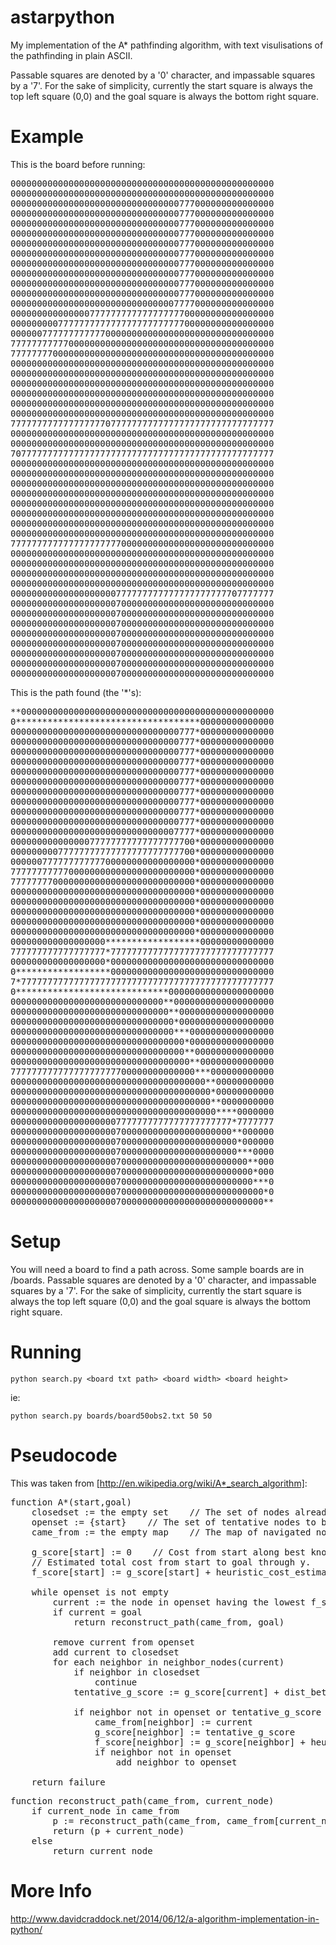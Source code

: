 astarpython
===========

My implementation of the A* pathfinding algorithm, with text visulisations of the pathfinding in plain ASCII.

Passable squares are denoted by a '0' character, and impassable squares by a '7'. For the sake of simplicity, currently the start square is always the top left square (0,0) and the goal square is always the bottom right square.

Example
=======

This is the board before running:
<pre>
00000000000000000000000000000000000000000000000000
00000000000000000000000000000000000000000000000000
00000000000000000000000000000000777000000000000000
00000000000000000000000000000000777000000000000000
00000000000000000000000000000000777000000000000000
00000000000000000000000000000000777000000000000000
00000000000000000000000000000000777000000000000000
00000000000000000000000000000000777000000000000000
00000000000000000000000000000000777000000000000000
00000000000000000000000000000000777000000000000000
00000000000000000000000000000000777000000000000000
00000000000000000000000000000000777000000000000000
00000000000000000000000000000007777000000000000000
00000000000000077777777777777777700000000000000000
00000000077777777777777777777777700000000000000000
00000077777777777700000000000000000000000000000000
77777777777000000000000000000000000000000000000000
77777777000000000000000000000000000000000000000000
00000000000000000000000000000000000000000000000000
00000000000000000000000000000000000000000000000000
00000000000000000000000000000000000000000000000000
00000000000000000000000000000000000000000000000000
00000000000000000000000000000000000000000000000000
00000000000000000000000000000000000000000000000000
77777777777777777707777777777777777777777777777777
00000000000000000000000000000000000000000000000000
00000000000000000000000000000000000000000000000000
70777777777777777777777777777777777777777777777777
00000000000000000000000000000000000000000000000000
00000000000000000000000000000000000000000000000000
00000000000000000000000000000000000000000000000000
00000000000000000000000000000000000000000000000000
00000000000000000000000000000000000000000000000000
00000000000000000000000000000000000000000000000000
00000000000000000000000000000000000000000000000000
00000000000000000000000000000000000000000000000000
77777777777777777777700000000000000000000000000000
00000000000000000000000000000000000000000000000000
00000000000000000000000000000000000000000000000000
00000000000000000000000000000000000000000000000000
00000000000000000000000000000000000000000000000000
00000000000000000000777777777777777777777707777777
00000000000000000000700000000000000000000000000000
00000000000000000000700000000000000000000000000000
00000000000000000000700000000000000000000000000000
00000000000000000000700000000000000000000000000000
00000000000000000000700000000000000000000000000000
00000000000000000000700000000000000000000000000000
00000000000000000000700000000000000000000000000000
00000000000000000000700000000000000000000000000000
</pre>

This is the path found (the '*'s):

<pre>
**000000000000000000000000000000000000000000000000
0***********************************00000000000000
00000000000000000000000000000000777*00000000000000
00000000000000000000000000000000777*00000000000000
00000000000000000000000000000000777*00000000000000
00000000000000000000000000000000777*00000000000000
00000000000000000000000000000000777*00000000000000
00000000000000000000000000000000777*00000000000000
00000000000000000000000000000000777*00000000000000
00000000000000000000000000000000777*00000000000000
00000000000000000000000000000000777*00000000000000
00000000000000000000000000000000777*00000000000000
00000000000000000000000000000007777*00000000000000
00000000000000077777777777777777700*00000000000000
00000000077777777777777777777777700*00000000000000
00000077777777777700000000000000000*00000000000000
77777777777000000000000000000000000*00000000000000
77777777000000000000000000000000000*00000000000000
00000000000000000000000000000000000*00000000000000
00000000000000000000000000000000000*00000000000000
00000000000000000000000000000000000*00000000000000
00000000000000000000000000000000000*00000000000000
00000000000000000000000000000000000*00000000000000
000000000000000000******************00000000000000
777777777777777777*7777777777777777777777777777777
000000000000000000*0000000000000000000000000000000
0******************0000000000000000000000000000000
7*777777777777777777777777777777777777777777777777
0*****************************00000000000000000000
00000000000000000000000000000**0000000000000000000
000000000000000000000000000000**000000000000000000
0000000000000000000000000000000*000000000000000000
0000000000000000000000000000000***0000000000000000
000000000000000000000000000000000*0000000000000000
000000000000000000000000000000000**000000000000000
0000000000000000000000000000000000**00000000000000
77777777777777777777700000000000000***000000000000
0000000000000000000000000000000000000**00000000000
00000000000000000000000000000000000000*00000000000
00000000000000000000000000000000000000**0000000000
000000000000000000000000000000000000000****0000000
000000000000000000007777777777777777777777*7777777
000000000000000000007000000000000000000000**000000
0000000000000000000070000000000000000000000*000000
0000000000000000000070000000000000000000000***0000
000000000000000000007000000000000000000000000**000
0000000000000000000070000000000000000000000000*000
0000000000000000000070000000000000000000000000***0
000000000000000000007000000000000000000000000000*0
000000000000000000007000000000000000000000000000**
</pre>

Setup
=======

You will need a board to find a path across. Some sample boards are in /boards. Passable squares are denoted by a '0' character, and impassable squares by a '7'. For the sake of simplicity, currently the start square is always the top left square (0,0) and the goal square is always the bottom right square.

Running
=======

    python search.py <board txt path> <board width> <board height>

ie:

    python search.py boards/board50obs2.txt 50 50

Pseudocode
==========

This was taken from [http://en.wikipedia.org/wiki/A*_search_algorithm]:


<pre>
function A*(start,goal)
    closedset := the empty set    // The set of nodes already evaluated.
    openset := {start}    // The set of tentative nodes to be evaluated, initially containing the start node
    came_from := the empty map    // The map of navigated nodes.
 
    g_score[start] := 0    // Cost from start along best known path.
    // Estimated total cost from start to goal through y.
    f_score[start] := g_score[start] + heuristic_cost_estimate(start, goal)
 
    while openset is not empty
        current := the node in openset having the lowest f_score[] value
        if current = goal
            return reconstruct_path(came_from, goal)
 
        remove current from openset
        add current to closedset
        for each neighbor in neighbor_nodes(current)
            if neighbor in closedset
                continue
            tentative_g_score := g_score[current] + dist_between(current,neighbor)
 
            if neighbor not in openset or tentative_g_score < g_score[neighbor] 
                came_from[neighbor] := current
                g_score[neighbor] := tentative_g_score
                f_score[neighbor] := g_score[neighbor] + heuristic_cost_estimate(neighbor, goal)
                if neighbor not in openset
                    add neighbor to openset
 
    return failure
</pre>
<pre>
function reconstruct_path(came_from, current_node)
    if current_node in came_from
        p := reconstruct_path(came_from, came_from[current_node])
        return (p + current_node)
    else
        return current_node
</pre>


More Info
==========
http://www.davidcraddock.net/2014/06/12/a-algorithm-implementation-in-python/

